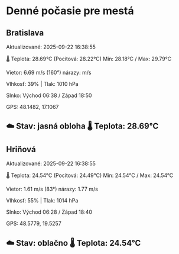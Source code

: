 ﻿# Denné počasie pre mestá

## Bratislava
Aktualizované: 2025-09-22 16:38:55

🌡️ Teplota: 28.69°C 
(Pocitová: 28.22°C)
Min: 28.18°C / Max: 29.79°C

Vietor: 6.69 m/s    (160°) 
nárazy:  m/s

Vlhkosť: 39% | Tlak: 1010 hPa

Slnko: Východ 06:38 / Západ 18:50

GPS: 48.1482, 17.1067

☁️ Stav: jasná obloha        🌡️ Teplota: 28.69°C
---

## Hriňová
Aktualizované: 2025-09-22 16:38:55

🌡️ Teplota: 24.54°C 
(Pocitová: 24.49°C)
Min: 24.54°C / Max: 24.54°C

Vietor: 1.61 m/s (83°)
nárazy: 1.77 m/s

Vlhkosť: 55% | Tlak: 1014 hPa

Slnko: Východ 06:28 / Západ 18:40

GPS: 48.5779, 19.5257

☁️ Stav: oblačno        🌡️ Teplota: 24.54°C
---

